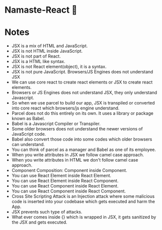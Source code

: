 # Namaste-React 🚀

# Notes
- JSX is a mix of HTML and JavaScript.
- JSX is not HTML inside JavaScript.
- JSX is not part of React.
- JSX is a HTML like syntax.
- JSX is not React element(object), it is a syntax.
- JSX is not pure JavaScript. Browsers/JS Engines does not understand JSX
- We can use core react to create react elements or JSX to create react elements.
- Browsers or JS Engines does not understand JSX, they only understand Javascript.
- So when we use parcel to build our app, JSX is transpiled or converted into core react which browsers/js engine understand.
- Parcel does not do this entirely on its own. It uses a library or package known as Babel.
- Babel is a Javascript Compiler or Transpiler.
- Some older browsers does not understand the newer versions of JavaScript code.
- Babel also convert those code into some codes which older browsers can understand.
- You can think of parcel as a manager and Babel as one of its employee.
- When you write attributes in JSX we follow camel case approach.
- When you write attributes in HTML we don't follow camel case approach.
- Component Composition: Component inside Component.
- You can use React Element inside React Element.
- You can use React Element inside React Component.
- You can use React Component inside React Element.
- You can use React Component inside React Component.
- Cross Site Scripting Attack is an Injection attack where some malicious code is inserted into your codebase which gets executed and harm the App.
- JSX prevents such type of attacks.
- What ever comes inside {} which is wrapped in JSX, it gets sanitized by the JSX and gets executed.

